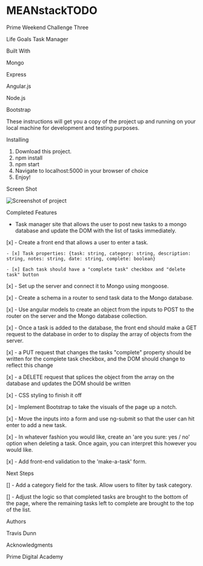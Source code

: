 # MEANstackTODO
Prime Weekend Challenge Three

Life Goals Task Manager

Built With

Mongo

Express

Angular.js

Node.js

Bootstrap


These instructions will get you a copy of the project up and running on your local machine for development and testing purposes.

Installing

1. Download this project.
2. npm install
3. npm start
4. Navigate to localhost:5000 in your browser of choice
5. Enjoy!

Screen Shot

![Screenshot of project](https://i.imgur.com/02hlFxS.png)

Completed Features

- Task manager site that allows the user to post new tasks to a mongo database and update the DOM with the list of tasks immediately.

[x] - Create a front end that allows a user to enter a task.

    - [x] Task properties: {task: string, category: string, description: string, notes: string, date: string, complete: boolean}

    - [x] Each task should have a "complete task" checkbox and "delete task" button

[x] - Set up the server and connect it to Mongo using mongoose.

[x] - Create a schema in a router to send task data to the Mongo database.

[x] - Use angular models to create an object from the inputs to POST to the router on the server and the Mongo database collection.

[x] - Once a task is added to the database, the front end should make a GET request to the database in order to to display the array of objects from the server.

[x] - a PUT request that changes the tasks "complete" property should be written for the complete task checkbox, and the DOM should change to reflect this change

[x] - a DELETE request that splices the object from the array on the database and updates the DOM should be written

[x] - CSS styling to finish it off

[x] - Implement Bootstrap to take the visuals of the page up a notch.

[x] - Move the inputs into a form and use ng-submit so that the user can hit enter to add a new task.

[x] - In whatever fashion you would like, create an 'are you sure: yes / no' option when deleting a task. Once again, you can interpret this however you would like.

[x] - Add front-end validation to the 'make-a-task' form.

Next Steps

[] - Add a category field for the task. Allow users to filter by task category.

[] - Adjust the logic so that completed tasks are brought to the bottom of the page, where the remaining tasks left to complete are brought to the top of the list.


Authors

Travis Dunn

Acknowledgments

Prime Digital Academy
